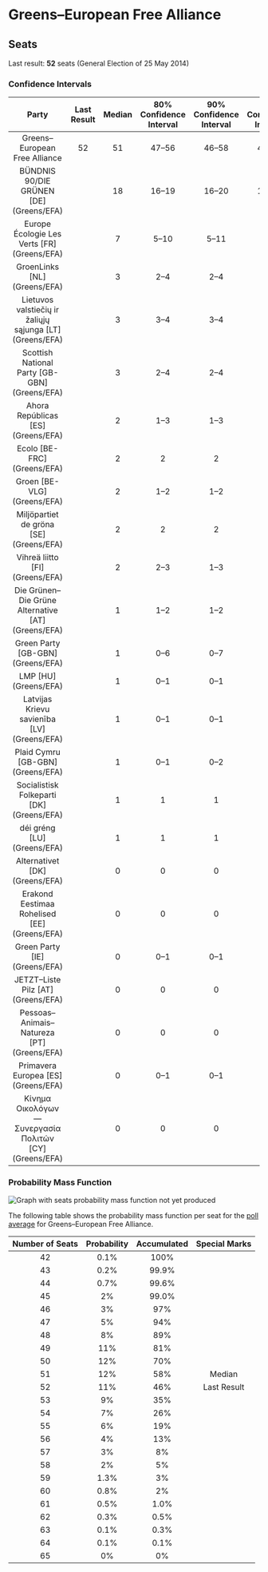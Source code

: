 # Greens–European Free Alliance

## Seats

Last result: **52** seats (General Election of 25 May 2014)

### Confidence Intervals

| Party | Last Result | Median | 80% Confidence Interval | 90% Confidence Interval | 95% Confidence Interval | 99% Confidence Interval |
|:-----:|:-----------:|:------:|:-----------------------:|:-----------------------:|:-----------------------:|:-----------------------:|
| Greens–European Free Alliance | 52 | 51 | 47–56 | 46–58 | 45–59 | 44–62 |
| BÜNDNIS 90/DIE GRÜNEN [DE] (Greens/EFA) | | 18 | 16–19 | 16–20 | 15–20 | 15–21 |
| Europe Écologie Les Verts [FR] (Greens/EFA) | | 7 | 5–10 | 5–11 | 5–11 | 4–11 |
| GroenLinks [NL] (Greens/EFA) | | 3 | 2–4 | 2–4 | 2–4 | 2–4 |
| Lietuvos valstiečių ir žaliųjų sąjunga [LT] (Greens/EFA) | | 3 | 3–4 | 3–4 | 3–4 | 2–4 |
| Scottish National Party [GB-GBN] (Greens/EFA) | | 3 | 2–4 | 2–4 | 2–4 | 2–4 |
| Ahora Repúblicas [ES] (Greens/EFA) | | 2 | 1–3 | 1–3 | 1–4 | 1–4 |
| Ecolo [BE-FRC] (Greens/EFA) | | 2 | 2 | 2 | 2–3 | 1–3 |
| Groen [BE-VLG] (Greens/EFA) | | 2 | 1–2 | 1–2 | 1–2 | 1–2 |
| Miljöpartiet de gröna [SE] (Greens/EFA) | | 2 | 2 | 2 | 2 | 2 |
| Vihreä liitto [FI] (Greens/EFA) | | 2 | 2–3 | 1–3 | 1–3 | 1–3 |
| Die Grünen–Die Grüne Alternative [AT] (Greens/EFA) | | 1 | 1–2 | 1–2 | 1–2 | 1–2 |
| Green Party [GB-GBN] (Greens/EFA) | | 1 | 0–6 | 0–7 | 0–7 | 0–9 |
| LMP [HU] (Greens/EFA) | | 1 | 0–1 | 0–1 | 0–1 | 0–1 |
| Latvijas Krievu savienība [LV] (Greens/EFA) | | 1 | 0–1 | 0–1 | 0–1 | 0–1 |
| Plaid Cymru [GB-GBN] (Greens/EFA) | | 1 | 0–1 | 0–2 | 0–2 | 0–2 |
| Socialistisk Folkeparti [DK] (Greens/EFA) | | 1 | 1 | 1 | 1 | 1 |
| déi gréng [LU] (Greens/EFA) | | 1 | 1 | 1 | 1 | 1 |
| Alternativet [DK] (Greens/EFA) | | 0 | 0 | 0 | 0 | 0 |
| Erakond Eestimaa Rohelised [EE] (Greens/EFA) | | 0 | 0 | 0 | 0 | 0 |
| Green Party [IE] (Greens/EFA) | | 0 | 0–1 | 0–1 | 0–1 | 0–1 |
| JETZT–Liste Pilz [AT] (Greens/EFA) | | 0 | 0 | 0 | 0 | 0 |
| Pessoas–Animais–Natureza [PT] (Greens/EFA) | | 0 | 0 | 0 | 0–1 | 0–1 |
| Primavera Europea [ES] (Greens/EFA) | | 0 | 0–1 | 0–1 | 0–1 | 0–1 |
| Κίνημα Οικολόγων—Συνεργασία Πολιτών [CY] (Greens/EFA) | | 0 | 0 | 0 | 0 | 0 |

### Probability Mass Function

![Graph with seats probability mass function not yet produced](average-2019-05-26-seats-pmf-greens–europeanfreealliance.png "Seats Probability Mass Function")

The following table shows the probability mass function per seat for the [poll average](average-2019-05-26.html) for Greens–European Free Alliance.

| Number of Seats | Probability | Accumulated | Special Marks |
|:---------------:|:-----------:|:-----------:|:-------------:|
| 42 | 0.1% | 100% |  |
| 43 | 0.2% | 99.9% |  |
| 44 | 0.7% | 99.6% |  |
| 45 | 2% | 99.0% |  |
| 46 | 3% | 97% |  |
| 47 | 5% | 94% |  |
| 48 | 8% | 89% |  |
| 49 | 11% | 81% |  |
| 50 | 12% | 70% |  |
| 51 | 12% | 58% | Median |
| 52 | 11% | 46% | Last Result |
| 53 | 9% | 35% |  |
| 54 | 7% | 26% |  |
| 55 | 6% | 19% |  |
| 56 | 4% | 13% |  |
| 57 | 3% | 8% |  |
| 58 | 2% | 5% |  |
| 59 | 1.3% | 3% |  |
| 60 | 0.8% | 2% |  |
| 61 | 0.5% | 1.0% |  |
| 62 | 0.3% | 0.5% |  |
| 63 | 0.1% | 0.3% |  |
| 64 | 0.1% | 0.1% |  |
| 65 | 0% | 0% |  |



